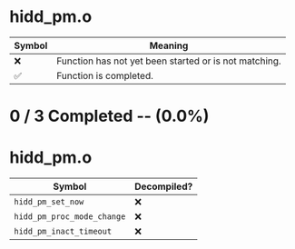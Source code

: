 # hidd_pm.o
| Symbol | Meaning 
| ------------- | ------------- 
| :x: | Function has not yet been started or is not matching. 
| :white_check_mark: | Function is completed. 


# 0 / 3 Completed -- (0.0%)
# hidd_pm.o
| Symbol | Decompiled? |
| ------------- | ------------- |
| `hidd_pm_set_now` | :x: |
| `hidd_pm_proc_mode_change` | :x: |
| `hidd_pm_inact_timeout` | :x: |
